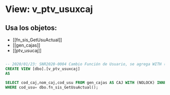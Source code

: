 # View: v_ptv_usuxcaj

## Usa los objetos:
- [[fn_sis_GetUsuActual]]
- [[gen_cajas]]
- [[ptv_usucaj]]

```sql

-- 2020/01/23: SNR2020-0004 Cambio Función de Usuario, se agrega WITH (NOLOCK)
CREATE VIEW [dbo].[v_ptv_usuxcaj]
AS

SELECT cod_caj,nom_caj,cod_usu FROM gen_cajas AS CAJ WITH (NOLOCK) INNER JOIN ptv_usucaj AS USU WITH (NOLOCK) ON CAJ.cod_caj=USU.cod_caja
WHERE cod_usu= dbo.fn_sis_GetUsuActual();

```
